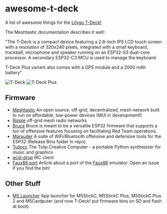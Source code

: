# awesome-t-deck
A list of awesome things for the [Lilygo T-Deck!](https://lilygo.cc/products/t-deck)

The Meshtastic documentation describes it well:

"The T-Deck is a compact device featuring a 2.8-inch IPS LCD touch screen with a resolution of 320x240 pixels, integrated with a small keyboard, trackball, microphone and speaker running on an ESP32-S3 dual-core processor. A secondary ESP32-C3 MCU is used to manage the keyboard.

T-Deck Plus variant also comes with a GPS module and a 2000 mAh battery"

![T-Deck](https://lilygo.cc/cdn/shop/files/LILYGO-T-DECK_11.jpg?width=300)
![T-Deck Plus](https://lilygo.cc/cdn/shop/files/T-Deck-Plus-lilygo_7.jpg?width=300)

## Firmware
- [Meshtastic](https://meshtastic.org/docs/hardware/devices/lilygo/tdeck/) An open source, off-grid, decentralized, mesh network built to run on affordable, low-power devices (MUI in development!)
- [Ripple](https://buymeacoffee.com/ripplebiz) off-grid mesh radio networks
- [Bruce](https://github.com/pr3y/Bruce) Bruce is meant to be a versatile ESP32 firmware that supports a ton of offensive features focusing on facilitating Red Team operations.
- [Marauder](https://github.com/jstockdale/ESP32Marauder-T-Deck/tree/t-deck) A suite of WiFi/Bluetooth offensive and defensive tools for the ESP32 (Release Bins folder in repo)
- [Tulipcc](https://github.com/shorepine/tulipcc/tree/main/tulip/tdeck) The Tulip Creative Computer - a portable Python synthesizer for music and graphics
- [acid-drop](https://github.com/acidvegas/acid-drop) IRC client
- [Faux86 port](https://www.hackster.io/news/chen-liang-is-turning-a-lilygo-t-deck-into-the-world-s-cutest-ibm-compatible-complete-with-windows-dd937d6da5cc) Article about a port of the [Faux86](https://github.com/jhhoward/Faux86) emulator. Open an issue if you find the bin!

## Other Stuff
- [M5 Launcher](https://github.com/bmorcelli/M5Stick-Launcher) App launcher for M5StickC, M5StickC Plus, M5StickC Plus 2 and M5Cardputer (and now T-Deck! put firmware bins on SD and flash at boot)

